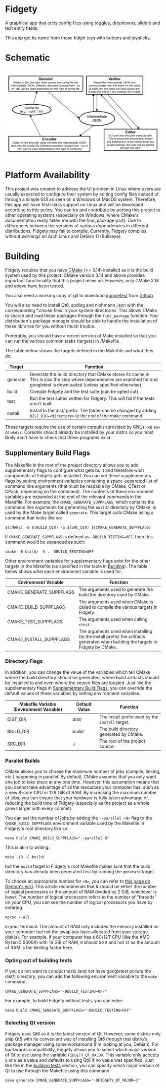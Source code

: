 # Fidgety

A graphical app that edits config files using toggles, dropdowns, sliders and text entry fields.

This app got its name from those fidget toys with buttons and joysticks.

# Schematic

![Schematic](thats-how-fidgety-works.png)

# Platform Availability

This project was created to address the UI problem in Linux where users are
usually expected to configure their system by editing config files instead of
through a simple GUI as seen on a Windows or MacOS system. Therefore, this
app will have first-class support on Linux and will be developed according to
this policy. You can try and contribute by porting this project to other
operating systems (especially on Windows, where CMake's documentation really
failed me with the find_package part). Due to differences between the versions
of various dependencies in different distributions, Fidgety may fail to compile.
Currently, Fidgety compiles *without warnings* on Arch Linux and Debian 11
(Bullseye).

# Building

Fidgety requires that you have [CMake](https://cmake.org) (>= 3.14) installed
as it is the build system used by this project. CMake version 3.14 and above
provides important functionality that this project relies on. However, only
CMake 3.18 and above have been tested.

You also need a working copy of git to download
[googletest](https://github.com/google/googletest)
from [Github](https://github.com).

You will also need to install Qt6, spdlog and nlohmann_json with
the corresponding *.cmake files in your system directories. This allows CMake
to search and load these packages through the `find_package` function.
Your distribution's package manager should be able to handle the installation
of these libraries for you without much trouble.

Preferably, you should have a recent version of Make installed so that you can
run the various common tasks (targets) in /Makefile.

The table below shows the targets defined in the Makefile and what they do.

| Target | Function |
| ------ | -------- |
| generate | Generate the build directory that CMake stores its cache in. This is also the step where dependencies are searched for and googletest is downloaded (unless specified otherwise). |
| build | Compile Fidgety and the test suite (can be opted out). |
| test | Run the test suites written for Fidgety. This will fail if the tests aren't built. |
| install | Install to the dist/ prefix. The folder can be changed by adding `DIST_DIR=<directory>` to the end of the make command. |

These targets require the use of certain coreutils (provided by GNU) like `env`
or `mkdir`. Coreutils should already be installed by your distro so you most
likely don't have to check that these programs exist.

## Supplementary Build Flags

The Makefile in the root of the project directory allows you to add
supplementary flags to configure what gets built and therefore what components
of Fidgety gets installed. You can set these supplementary flags by setting
environment variables containing a space-separated list of command line
arguments (that must be readable by CMake, CTest or CPack, depending on the
command). The contents of these environment variables are expanded at the end
of the relevant commands in the Makefile. For example, the
`CMAKE_GENERATE_SUPPFLAGS`, which contains the command line arguments for
generating the `build/` directory by CMake, is used by the Make target called
`generate`. This target calls CMake using a command that looks like so:

```shell
$(CMAKE) -B $(BUILD_DIR) -S $(SRC_DIR) $(CMAKE_GENERATE_SUPPFLAGS)
```

If `CMAKE_GENERATE_SUPPFLAGS` is defined as `-DBUILD_TESTING=OFF`, then this
command would be expanded as such:

```shell
cmake -B build/ -S . -DBUILD_TESTING=OFF
```

Other environment variables for supplementary flags exist for the other targets
in the Makefile (as specified in the table in [Building](#building)). The table
below shows what each environment variable is used for.

| Environment Variable | Function |
| -------------------- | -------- |
| CMAKE_GENERATE_SUPPFLAGS | The arguments used to generate the build the directory used by CMake. |
| CMAKE_BUILD_SUPPFLAGS | The arguments used when CMake is called to compile the various targets in Fidgety. |
| CMAKE_TEST_SUPPFLAGS | The arguments used when calling `ctest`. |
| CMAKE_INSTALL_SUPPFLAGS | The arguments used when installing (to the install prefix) the artifacts generated when building the targets in Fidgety by CMake. |

### Directory Flags

In addition, you can change the value of the variables which tell CMake where
the build directory should be generated, where build artifacts should be
installed to and even where the source files are located. Just like the
supplementary flags in [Supplementary Build Flags](#supplementary-build-flags),
you can override the default values of these variables by setting environment
variables.

| Makefile Variable (Environment Variable) | Default Value | Function |
| ---------------------------------------- | ------------- | -------- |
| DIST_DIR | dist/ | The install prefix used by the `install` target. |
| BUILD_DIR | build/ | The build directory generated by CMake. |
| SRC_DIR | ./ | The root of the project source. |

### Parallel Builds

CMake allows you to choose the maximum number of jobs (compile, linking, etc.)
happening in parallel. By default, CMake assumes that you only want one job
to take place at any one time. However, this assumption means that you cannot
take advantage of all the resources your computer has, such as a new 8-core
CPU or 128 GiB of RAM. By increasing the maximum number of jobs, you can ensure
that your hardware is fully taken advantage of, reducing the build time of
Fidgety (especially as the project as a whole grows larger with every commit).

You can set the number of jobs by adding the `--parallel <N>` flag to the
`CMAKE_BUILD_SUPPFLAGS` environment variable used by the Makefile in Fidgety's
root directory like so:

```shell
make build CMAKE_BUILD_SUPPFLAGS="--parallel 8"
```

This is akin to writing:

```shell
make -j8 -C build/
```

but the `build` target in Fidgety's root Makefile makes sure that the build
directory has already been generated first by running the `generate` target.

To choose an appropriate number for `<N>`, you can refer to
[this page on Gentoo's wiki](https://wiki.gentoo.org/wiki/MAKEOPTS).
This article recommends that `N` should be either the number of logical
processors or the amount of RAM divided by 2 GiB, whichever is lower.
The number of logical processors refers to the number of "threads" on your CPU,
you can see the number of logical processors you have by entering

```shell
nproc --all
```

in your terminal. The amount of RAM only includes the memory installed on your
computer but not the swap you have allocated from your storage disk(s). For
example, if your computer has a 6C/12T CPU (like the AMD Ryzen 5 5600X) with
16 GiB of RAM, `N` should be `8` and not `12` as the amount of RAM is the
limiting factor here.

### Opting out of building tests

If you do not want to conduct tests (and not have googletest pollute the dist/)
directory, you can add the following environment variable to the `make` command.

```
CMAKE_GENERATE_SUPPFLAGS="-DBUILD_TESTING=OFF"
```

For example, to build Fidgety without tests, you can enter:

```shell
make build CMAKE_GENERATE_SUPPFLAGS="-DBUILD_TESTING=OFF"
```

### Selecting Qt version

Fidgety uses Qt6 as it is the latest version of Qt. However, some distros only
ship Qt5 with no convenient way of installing Qt6 through that distro's package
manager using some workaround (I'm looking at you, Debian). For backwards
compatibility, Fidgety allows you to select which major version of Qt to use
using the variable `FIDGETY_QT_MAJOR`. This variable only accepts `5` or `6`
as a value and defaults to using Qt6 if no value was specified. Just like the in
the [building tests](#opting-out-of-building-tests) section, you can specify
which major version of Qt to use through the Makefile using this command:

```shell
make generate CMAKE_GENERATE_SUPPFLAGS="-DFIDGETY_QT_MAJOR=5"
```

